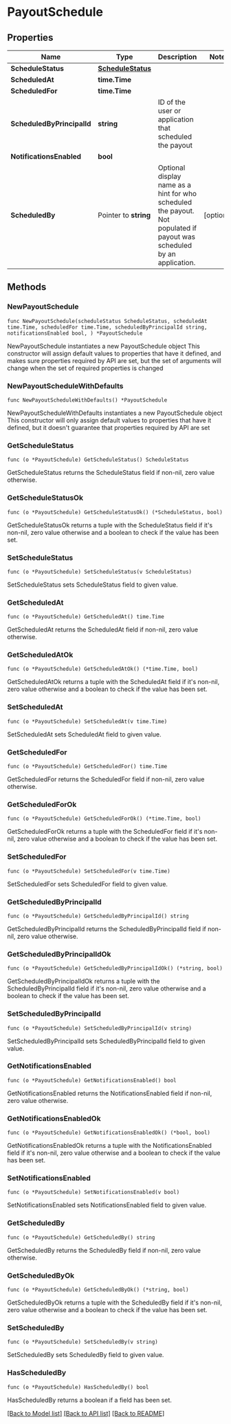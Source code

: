 # PayoutSchedule

## Properties

Name | Type | Description | Notes
------------ | ------------- | ------------- | -------------
**ScheduleStatus** | [**ScheduleStatus**](ScheduleStatus.md) |  | 
**ScheduledAt** | **time.Time** |  | 
**ScheduledFor** | **time.Time** |  | 
**ScheduledByPrincipalId** | **string** | ID of the user or application that scheduled the payout | 
**NotificationsEnabled** | **bool** |  | 
**ScheduledBy** | Pointer to **string** | Optional display name as a hint for who scheduled the payout. Not populated if payout was scheduled by an application. | [optional] 

## Methods

### NewPayoutSchedule

`func NewPayoutSchedule(scheduleStatus ScheduleStatus, scheduledAt time.Time, scheduledFor time.Time, scheduledByPrincipalId string, notificationsEnabled bool, ) *PayoutSchedule`

NewPayoutSchedule instantiates a new PayoutSchedule object
This constructor will assign default values to properties that have it defined,
and makes sure properties required by API are set, but the set of arguments
will change when the set of required properties is changed

### NewPayoutScheduleWithDefaults

`func NewPayoutScheduleWithDefaults() *PayoutSchedule`

NewPayoutScheduleWithDefaults instantiates a new PayoutSchedule object
This constructor will only assign default values to properties that have it defined,
but it doesn't guarantee that properties required by API are set

### GetScheduleStatus

`func (o *PayoutSchedule) GetScheduleStatus() ScheduleStatus`

GetScheduleStatus returns the ScheduleStatus field if non-nil, zero value otherwise.

### GetScheduleStatusOk

`func (o *PayoutSchedule) GetScheduleStatusOk() (*ScheduleStatus, bool)`

GetScheduleStatusOk returns a tuple with the ScheduleStatus field if it's non-nil, zero value otherwise
and a boolean to check if the value has been set.

### SetScheduleStatus

`func (o *PayoutSchedule) SetScheduleStatus(v ScheduleStatus)`

SetScheduleStatus sets ScheduleStatus field to given value.


### GetScheduledAt

`func (o *PayoutSchedule) GetScheduledAt() time.Time`

GetScheduledAt returns the ScheduledAt field if non-nil, zero value otherwise.

### GetScheduledAtOk

`func (o *PayoutSchedule) GetScheduledAtOk() (*time.Time, bool)`

GetScheduledAtOk returns a tuple with the ScheduledAt field if it's non-nil, zero value otherwise
and a boolean to check if the value has been set.

### SetScheduledAt

`func (o *PayoutSchedule) SetScheduledAt(v time.Time)`

SetScheduledAt sets ScheduledAt field to given value.


### GetScheduledFor

`func (o *PayoutSchedule) GetScheduledFor() time.Time`

GetScheduledFor returns the ScheduledFor field if non-nil, zero value otherwise.

### GetScheduledForOk

`func (o *PayoutSchedule) GetScheduledForOk() (*time.Time, bool)`

GetScheduledForOk returns a tuple with the ScheduledFor field if it's non-nil, zero value otherwise
and a boolean to check if the value has been set.

### SetScheduledFor

`func (o *PayoutSchedule) SetScheduledFor(v time.Time)`

SetScheduledFor sets ScheduledFor field to given value.


### GetScheduledByPrincipalId

`func (o *PayoutSchedule) GetScheduledByPrincipalId() string`

GetScheduledByPrincipalId returns the ScheduledByPrincipalId field if non-nil, zero value otherwise.

### GetScheduledByPrincipalIdOk

`func (o *PayoutSchedule) GetScheduledByPrincipalIdOk() (*string, bool)`

GetScheduledByPrincipalIdOk returns a tuple with the ScheduledByPrincipalId field if it's non-nil, zero value otherwise
and a boolean to check if the value has been set.

### SetScheduledByPrincipalId

`func (o *PayoutSchedule) SetScheduledByPrincipalId(v string)`

SetScheduledByPrincipalId sets ScheduledByPrincipalId field to given value.


### GetNotificationsEnabled

`func (o *PayoutSchedule) GetNotificationsEnabled() bool`

GetNotificationsEnabled returns the NotificationsEnabled field if non-nil, zero value otherwise.

### GetNotificationsEnabledOk

`func (o *PayoutSchedule) GetNotificationsEnabledOk() (*bool, bool)`

GetNotificationsEnabledOk returns a tuple with the NotificationsEnabled field if it's non-nil, zero value otherwise
and a boolean to check if the value has been set.

### SetNotificationsEnabled

`func (o *PayoutSchedule) SetNotificationsEnabled(v bool)`

SetNotificationsEnabled sets NotificationsEnabled field to given value.


### GetScheduledBy

`func (o *PayoutSchedule) GetScheduledBy() string`

GetScheduledBy returns the ScheduledBy field if non-nil, zero value otherwise.

### GetScheduledByOk

`func (o *PayoutSchedule) GetScheduledByOk() (*string, bool)`

GetScheduledByOk returns a tuple with the ScheduledBy field if it's non-nil, zero value otherwise
and a boolean to check if the value has been set.

### SetScheduledBy

`func (o *PayoutSchedule) SetScheduledBy(v string)`

SetScheduledBy sets ScheduledBy field to given value.

### HasScheduledBy

`func (o *PayoutSchedule) HasScheduledBy() bool`

HasScheduledBy returns a boolean if a field has been set.


[[Back to Model list]](../README.md#documentation-for-models) [[Back to API list]](../README.md#documentation-for-api-endpoints) [[Back to README]](../README.md)


